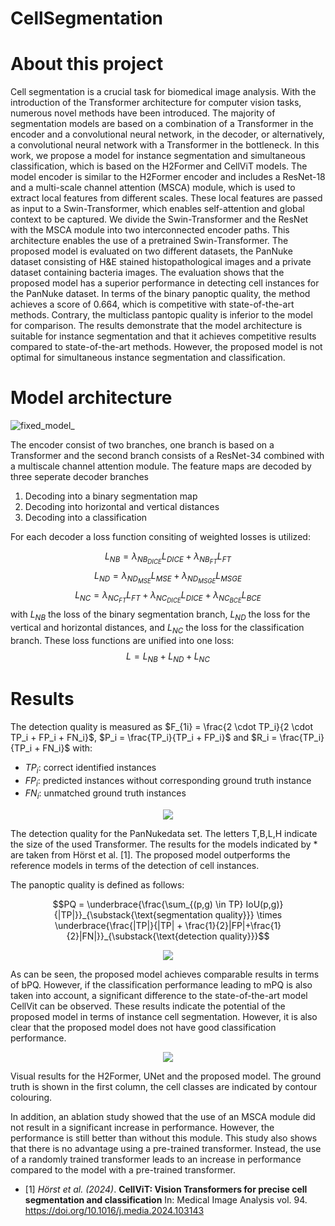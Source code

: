# CellSegmentation

# About this project
Cell segmentation is a crucial task for biomedical image analysis. With the introduction of the Transformer architecture for computer vision tasks, numerous novel methods have been introduced. The majority of segmentation models are based on a combination of a Transformer in the encoder and a convolutional neural network, in the decoder, or alternatively, a convolutional neural network with a Transformer in the bottleneck. In this work, we propose a model for instance segmentation and simultaneous classification, which is based on the H2Former and CellViT models. The model encoder is similar to the H2Former encoder and includes a ResNet-18 and a multi-scale channel attention (MSCA) module, which is used to extract local features from different scales. These local features are passed as input to a Swin-Transformer, which enables self-attention and global context to be captured. We divide the Swin-Transformer and the ResNet with the MSCA module into two interconnected encoder paths. This architecture enables the use of a pretrained Swin-Transformer.
The proposed model is evaluated on two different datasets, the PanNuke dataset consisting of H&E stained histopathological images and a private dataset containing bacteria images.
The evaluation shows that the proposed model has a superior performance in detecting cell instances for the PanNuke dataset. In terms of the binary panoptic quality, the method achieves a score of 0.664, which is competitive with state-of-the-art methods. Contrary, the multiclass pantopic quality is inferior to the model for comparison.
The results demonstrate that the model architecture is suitable for instance segmentation and that it achieves competitive results compared to state-of-the-art methods. However, the proposed model is not optimal for simultaneous instance segmentation and classification.

# Model architecture
![fixed_model_](https://github.com/user-attachments/assets/5094875b-13d0-4eb7-92d4-e7114aee3e83)

The encoder consist of two branches, one branch is based on a Transformer and the second branch consists of a ResNet-34 combined with a multiscale channel attention module.
The feature maps are decoded by three seperate decoder branches
1. Decoding into a binary segmentation map
2. Decoding into horizontal and vertical distances
3. Decoding into a classification

For each decoder a loss function consiting of weighted losses is utilized:

$$L_{NB} = \lambda_{NB_{DICE}} L_{DICE} + \lambda_{NB_{FT}} L_{FT}$$
$$L_{ND} = \lambda_{ND_{MSE}} L_{MSE} + \lambda_{ND_{MSGE}} L_{MSGE}$$
$$L_{NC} = \lambda_{NC_{FT}} L_{FT} + \lambda_{NC_{DICE}} L_{DICE} + \lambda_{NC_{BCE}} L_{BCE}$$
with $L_{NB}$ the loss of the binary segmentation branch, $L_{ND}$ the loss for the vertical and horizontal distances, and $L_{NC}$ the loss for the classification branch. These loss functions are unified into one loss:
$$L = L_{NB} + L_{ND} + L_{NC}$$

# Results

The detection quality is measured as $F_{1i} = \frac{2 \cdot TP_i}{2 \cdot TP_i + FP_i + FN_i}$, $P_i = \frac{TP_i}{TP_i + FP_i}$ and $R_i = \frac{TP_i}{TP_i + FN_i}$ with:
- $TP_{i}$: correct identified instances
- $FP_{i}$: predicted instances without corresponding ground truth instance
- $FN_{i}$: unmatched ground truth instances


<p align="center">
  <img src="https://github.com/user-attachments/assets/eee0538c-67bd-4805-9125-f2c7e29cdc0a">
</p>

The detection quality for the PanNukedata set. The letters T,B,L,H indicate the size of the used Transformer. The results for the models indicated by * are taken from Hörst et al. [1].
The proposed model outperforms the reference models in terms of the detection of cell instances.

The panoptic quality is defined as follows:

$$PQ = \underbrace{\frac{\sum_{(p,g) \in TP} IoU(p,g)}{|TP|}}_{\substack{\text{segmentation quality}}} \times \underbrace{\frac{|TP|}{|TP| + \frac{1}{2}|FP|+\frac{1}{2}|FN|}}_{\substack{\text{detection quality}}}$$


<p align="center">
  <img src="https://github.com/user-attachments/assets/1b486a51-aefe-4c86-880c-5de9184eeee5">
</p>
As can be seen, the proposed model achieves comparable results in terms of bPQ. However, if the classification performance leading to mPQ is also taken into account, a significant difference to the state-of-the-art model
CellVit can be observed.
These results indicate the potential of the proposed model in terms of instance cell segmentation. However, it is also clear that the proposed model does not have good classification performance.

<p align="center">
  <img src="https://github.com/user-attachments/assets/30cc6ac1-3c1c-4e31-9c81-efb34d687b30">
</p>
Visual results for the H2Former, UNet and the proposed model. The ground truth is shown in the first column, the cell classes are indicated by contour colouring.

In addition, an ablation study showed that the use of an MSCA module did not result in a significant increase in performance. However, the performance is still better than without this module.
This study also shows that there is no advantage using a pre-trained transformer. Instead, the use of a randomly trained transformer leads to an increase in performance compared to the model with a pre-trained transformer.



- [1] *Hörst et al. (2024)*. **CellViT: Vision Transformers for precise cell segmentation and classification** In: Medical Image Analysis vol. 94.
https://doi.org/10.1016/j.media.2024.103143
